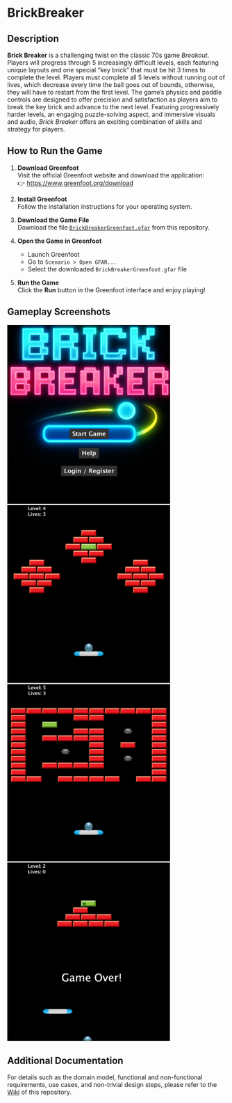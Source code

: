 # BrickBreaker

## Description

**Brick Breaker** is a challenging twist on the classic 70s game *Breakout*. Players will progress through 5 increasingly difficult levels, each featuring unique layouts and one special “key brick” that must be hit 3 times to complete the level. Players must complete all 5 levels without running out of lives, which decrease every time the ball goes out of bounds, otherwise, they will have to restart from the first level. The game’s physics and paddle controls are designed to offer precision and satisfaction as players aim to break the key brick and advance to the next level. Featuring progressively harder levels, an engaging puzzle-solving aspect, and immersive visuals and audio, *Brick Breaker* offers an exciting combination of skills and strategy for players.

## How to Run the Game

1. **Download Greenfoot**  
   Visit the official Greenfoot website and download the application:  
   👉 https://www.greenfoot.org/download

2. **Install Greenfoot**  
   Follow the installation instructions for your operating system.

3. **Download the Game File**  
   Download the file [`BrickBreakerGreenfoot.gfar`](./BrickBreakerGreenfoot.gfar) from this repository.

4. **Open the Game in Greenfoot**  
   - Launch Greenfoot  
   - Go to `Scenario > Open GFAR...`  
   - Select the downloaded `BrickBreakerGreenfoot.gfar` file

5. **Run the Game**  
   Click the **Run** button in the Greenfoot interface and enjoy playing!


## Gameplay Screenshots

<img src="https://github.com/MikaelSag/BrickBreaker/blob/main/images/BBmainmenu.png?raw=true" width="375"/>
<img src="https://github.com/MikaelSag/BrickBreaker/blob/main/images/BBlvl4.png?raw=true" width="375"/>
<img src="https://github.com/MikaelSag/BrickBreaker/blob/main/images/BBlvl5.png?raw=true" width="375"/>
<img src="https://github.com/MikaelSag/BrickBreaker/blob/main/images/BBgameover.png?raw=true" width="375"/>

## Additional Documentation

For details such as the domain model, functional and non-functional requirements, use cases, and non-trivial design steps, please refer to the [Wiki](https://github.com/MikaelSag/BrickBreaker/wiki) of this repository.
